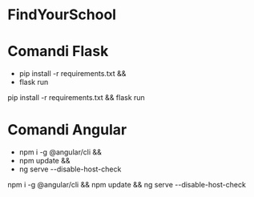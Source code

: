 # FindYourSchool
# Comandi Flask
- pip install -r requirements.txt &&
- flask run

pip install -r requirements.txt && flask run

# Comandi Angular
- npm i -g @angular/cli &&
- npm update &&
- ng serve --disable-host-check

npm i -g @angular/cli && npm update && ng serve --disable-host-check

